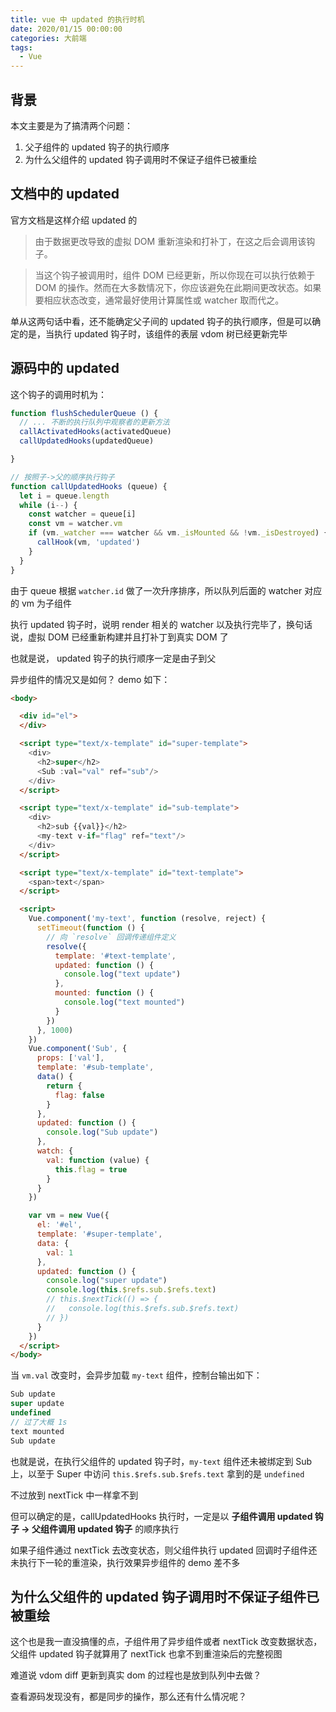 ```yaml
---
title: vue 中 updated 的执行时机
date: 2020/01/15 00:00:00
categories: 大前端
tags: 
  - Vue
---
```


## 背景

本文主要是为了搞清两个问题：

1. 父子组件的 updated 钩子的执行顺序 
2. 为什么父组件的 updated 钩子调用时不保证子组件已被重绘

## 文档中的 updated

官方文档是这样介绍 updated 的

> 由于数据更改导致的虚拟 DOM 重新渲染和打补丁，在这之后会调用该钩子。

> 当这个钩子被调用时，组件 DOM 已经更新，所以你现在可以执行依赖于 DOM 的操作。然而在大多数情况下，你应该避免在此期间更改状态。如果要相应状态改变，通常最好使用计算属性或 watcher 取而代之。

单从这两句话中看，还不能确定父子间的 updated 钩子的执行顺序，但是可以确定的是，当执行 updated 钩子时，该组件的表层 vdom 树已经更新完毕

## 源码中的 updated 

这个钩子的调用时机为：

```js
function flushSchedulerQueue () {
  // ... 不断的执行队列中观察者的更新方法
  callActivatedHooks(activatedQueue)
  callUpdatedHooks(updatedQueue)

}

// 按照子->父的顺序执行钩子
function callUpdatedHooks (queue) {
  let i = queue.length
  while (i--) {
    const watcher = queue[i]
    const vm = watcher.vm
    if (vm._watcher === watcher && vm._isMounted && !vm._isDestroyed) {
      callHook(vm, 'updated')
    }
  }
}
```

由于 queue 根据 `watcher.id` 做了一次升序排序，所以队列后面的 watcher 对应的 vm 为子组件

执行 updated 钩子时，说明 render 相关的 watcher 以及执行完毕了，换句话说，虚拟 DOM 已经重新构建并且打补丁到真实 DOM 了

也就是说， updated 钩子的执行顺序一定是由子到父


异步组件的情况又是如何？ demo 如下：

```html
<body>

  <div id="el">
  </div>

  <script type="text/x-template" id="super-template">
    <div>
      <h2>super</h2>
      <Sub :val="val" ref="sub"/>
    </div>
  </script>

  <script type="text/x-template" id="sub-template">
    <div>
      <h2>sub {{val}}</h2>
      <my-text v-if="flag" ref="text"/>
    </div>
  </script>

  <script type="text/x-template" id="text-template">
    <span>text</span>
  </script>

  <script>
    Vue.component('my-text', function (resolve, reject) {
      setTimeout(function () {
        // 向 `resolve` 回调传递组件定义
        resolve({
          template: '#text-template',
          updated: function () {
            console.log("text update")
          },
          mounted: function () {
            console.log("text mounted")
          }
        })
      }, 1000)
    })
    Vue.component('Sub', {
      props: ['val'],
      template: '#sub-template',
      data() {
        return {
          flag: false
        }
      },
      updated: function () {
        console.log("Sub update")
      },
      watch: {
        val: function (value) {
          this.flag = true
        }
      }
    })

    var vm = new Vue({
      el: '#el',
      template: '#super-template',
      data: {
        val: 1
      },
      updated: function () {
        console.log("super update")
        console.log(this.$refs.sub.$refs.text)
        // this.$nextTick(() => {
        //   console.log(this.$refs.sub.$refs.text)
        // })
      }
    })
  </script>
</body>

```

当 `vm.val` 改变时，会异步加载 `my-text` 组件，控制台输出如下：
```js
Sub update
super update
undefined
// 过了大概 1s
text mounted
Sub update
```

也就是说，在执行父组件的 updated 钩子时，`my-text` 组件还未被绑定到 Sub 上，以至于 Super 中访问 `this.$refs.sub.$refs.text` 拿到的是 `undefined`

不过放到 nextTick 中一样拿不到

但可以确定的是，callUpdatedHooks 执行时，一定是以 **子组件调用 updated 钩子 -> 父组件调用 updated 钩子** 的顺序执行

如果子组件通过 nextTick 去改变状态，则父组件执行 updated 回调时子组件还未执行下一轮的重渲染，执行效果异步组件的 demo 差不多

## 为什么父组件的 updated 钩子调用时不保证子组件已被重绘

这个也是我一直没搞懂的点，子组件用了异步组件或者 nextTick 改变数据状态，父组件 updated 钩子就算用了 nextTick 也拿不到重渲染后的完整视图

难道说 vdom diff 更新到真实 dom 的过程也是放到队列中去做？

查看源码发现没有，都是同步的操作，那么还有什么情况呢？